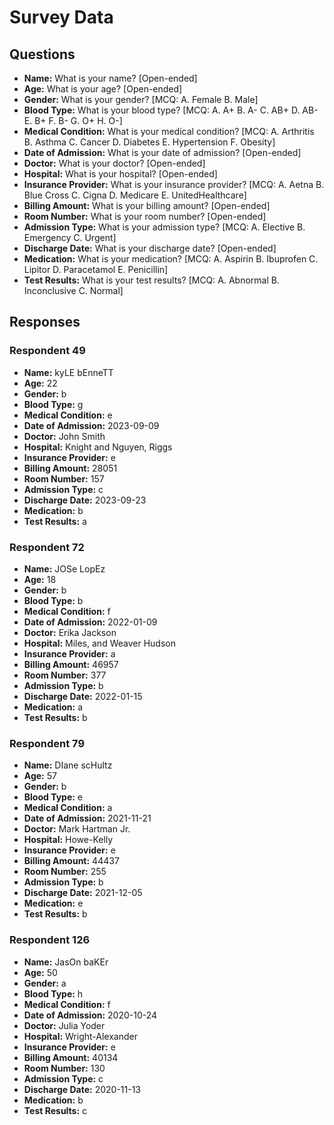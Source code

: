 # Survey Data

## Questions

- **Name:** What is your name? [Open-ended]
- **Age:** What is your age? [Open-ended]
- **Gender:** What is your gender? [MCQ: A. Female B. Male]
- **Blood Type:** What is your blood type? [MCQ: A. A+ B. A- C. AB+ D. AB- E. B+ F. B- G. O+ H. O-]
- **Medical Condition:** What is your medical condition? [MCQ: A. Arthritis B. Asthma C. Cancer D. Diabetes E. Hypertension F. Obesity]
- **Date of Admission:** What is your date of admission? [Open-ended]
- **Doctor:** What is your doctor? [Open-ended]
- **Hospital:** What is your hospital? [Open-ended]
- **Insurance Provider:** What is your insurance provider? [MCQ: A. Aetna B. Blue Cross C. Cigna D. Medicare E. UnitedHealthcare]
- **Billing Amount:** What is your billing amount? [Open-ended]
- **Room Number:** What is your room number? [Open-ended]
- **Admission Type:** What is your admission type? [MCQ: A. Elective B. Emergency C. Urgent]
- **Discharge Date:** What is your discharge date? [Open-ended]
- **Medication:** What is your medication? [MCQ: A. Aspirin B. Ibuprofen C. Lipitor D. Paracetamol E. Penicillin]
- **Test Results:** What is your test results? [MCQ: A. Abnormal B. Inconclusive C. Normal]

## Responses

### Respondent 49

- **Name:** kyLE bEnneTT
- **Age:** 22
- **Gender:** b
- **Blood Type:** g
- **Medical Condition:** e
- **Date of Admission:** 2023-09-09
- **Doctor:** John Smith
- **Hospital:** Knight and Nguyen, Riggs
- **Insurance Provider:** e
- **Billing Amount:** 28051
- **Room Number:** 157
- **Admission Type:** c
- **Discharge Date:** 2023-09-23
- **Medication:** b
- **Test Results:** a

### Respondent 72

- **Name:** JOSe LopEz
- **Age:** 18
- **Gender:** b
- **Blood Type:** b
- **Medical Condition:** f
- **Date of Admission:** 2022-01-09
- **Doctor:** Erika Jackson
- **Hospital:** Miles, and Weaver Hudson
- **Insurance Provider:** a
- **Billing Amount:** 46957
- **Room Number:** 377
- **Admission Type:** b
- **Discharge Date:** 2022-01-15
- **Medication:** a
- **Test Results:** b

### Respondent 79

- **Name:** DIane scHultz
- **Age:** 57
- **Gender:** b
- **Blood Type:** e
- **Medical Condition:** a
- **Date of Admission:** 2021-11-21
- **Doctor:** Mark Hartman Jr.
- **Hospital:** Howe-Kelly
- **Insurance Provider:** e
- **Billing Amount:** 44437
- **Room Number:** 255
- **Admission Type:** b
- **Discharge Date:** 2021-12-05
- **Medication:** e
- **Test Results:** b

### Respondent 126

- **Name:** JasOn baKEr
- **Age:** 50
- **Gender:** a
- **Blood Type:** h
- **Medical Condition:** f
- **Date of Admission:** 2020-10-24
- **Doctor:** Julia Yoder
- **Hospital:** Wright-Alexander
- **Insurance Provider:** e
- **Billing Amount:** 40134
- **Room Number:** 130
- **Admission Type:** c
- **Discharge Date:** 2020-11-13
- **Medication:** b
- **Test Results:** c


